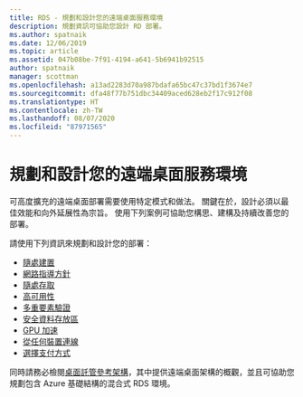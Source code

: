 ```yaml
---
title: RDS - 規劃和設計您的遠端桌面服務環境
description: 規劃資訊可協助您設計 RD 部署。
ms.author: spatnaik
ms.date: 12/06/2019
ms.topic: article
ms.assetid: 047b08be-7f91-4194-a641-5b6941b92515
author: spatnaik
manager: scottman
ms.openlocfilehash: a13ad2283d70a987bdafa65bc47c37bd1f3674e7
ms.sourcegitcommit: dfa48f77b751dbc34409aced628eb2f17c912f08
ms.translationtype: HT
ms.contentlocale: zh-TW
ms.lasthandoff: 08/07/2020
ms.locfileid: "87971565"
---
```

# <a name="plan-and-design-your-remote-desktop-services-environment"></a>規劃和設計您的遠端桌面服務環境

可高度擴充的遠端桌面部署需要使用特定模式和做法。
關鍵在於，設計必須以最佳效能和向外延展性為宗旨。 使用下列案例可協助您構思、建構及持續改善您的部署。

請使用下列資訊來規劃和設計您的部署：

- [隨處建置](rds-plan-build-anywhere.md)
- [網路指導方針](network-guidance.md)
- [隨處存取](rds-plan-access-from-anywhere.md)
- [高可用性](rds-plan-high-availability.md)
- [多重要素驗證](rds-plan-mfa.md)
- [安全資料存放區](rds-plan-secure-data-storage.md)
- [GPU 加速](rds-graphics-virtualization.md)
- [從任何裝置連線](rds-plan-connect-from-any-device.md)
- [選擇支付方式](rds-plan-choose-how-you-pay.md)

同時請務必檢閱[桌面託管參考架構](desktop-hosting-reference-architecture.md)，其中提供遠端桌面架構的概觀，並且可協助您規劃包含 Azure 基礎結構的混合式 RDS 環境。
